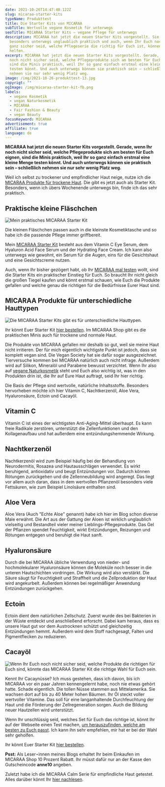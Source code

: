```yaml
---
date: 2021-10-26T14:47:48.122Z
slug: micaraa-starter-kits
typeName: Produkttest
title: Die Starter Kits von MICARAA
subTitle: Wertvolle vegane Kosmetik für unterwegs
seoTitle: MICARAA Starter Kits – vegane Pflege für unterwegs
description: MICARAA hat jetzt die neuen Starter Kits vorgestellt. Sie sind
  besonders unterwegs unglaublich praktisch und auch, wenn Ihr Euch noch nicht
  ganz sicher seid, welche Pflegeserie die richtig für Euch ist, können sie
  helfen.
excerpt: MICARAA hat jetzt die neuen Starter Kits vorgestellt. Gerade, wenn Ihr
  noch nicht sicher seid, welche Pflegeprodukte sich am besten für Euch eignen,
  sind die Minis praktisch, weil Ihr so ganz einfach erstmal eine kleine Menge
  testen könnt. Und auch unterwegs können sie praktisch sein – schließlich
  nehmen sie nur sehr wenig Platz weg.
image: /img/2021-10-26-produkttest-13.jpg
copyrigt: ""
ogImage: /img/micaraa-starter-kit-fb.png
labels:
  - vegane Kosmetik
  - vegan Naturkosmetik
  - MICARAA
  - Fair Fashion & Beauty
  - vegan Beauty
focusKeyword: MICARAA
advertisement: true
affiliate: true
language: de
---
```

**MICARAA hat jetzt die neuen Starter Kits vorgestellt. Gerade, wenn Ihr noch nicht sicher seid, welche Pflegeprodukte sich am besten für Euch eignen, sind die Minis praktisch, weil Ihr so ganz einfach erstmal eine kleine Menge testen könnt. Und auch unterwegs können sie praktisch sein – schließlich nehmen sie nur sehr wenig Platz weg.**

Weil ich selbst zu trockener und empfindlicher Haut neige, nutze ich die [MICARAA Produkte für trockene Haut](https://tidd.ly/2ZqPzyq). Die gibt es jetzt auch als Starter Kit. Besonders, wenn ich übers Wochenende unterwegs bin, finde ich das sehr praktisch.

## Praktische kleine Fläschchen

![Mein praktisches MICARAA Starter Kit](/img/2021-10-26-produkttest-3.jpg "Mein praktisches MICARAA Starter Kit")

Die kleinen Fläschchen passen auch in die kleinste Kosmetiktasche und so habe ich die passende Pflege immer griffbereit.

Mein [MICARAA  Starter Kit](https://tidd.ly/3Gh1MWO) besteht aus dem Vitamin C Eye Serum, dem Hyaluron Acid Face Serum und der Hydrating Face Cream. Ich kann also unterwegs wie gewohnt, ein Serum für die Augen, eins für die Gesichtshaut und eine Gesichtscreme nutzen.

Auch, wenn Ihr bisher gezögert habt, ob Ihr [MICARAA mal testen](https://tidd.ly/3bcl01z) wollt, sind die Starter Kits ein praktischer Einstieg für Euch. So braucht Ihr nicht gleich die großen Tiegel kaufen und könnt erstmal schauen, wie Euch die Produkte gefallen und welche genau die richtigen für die Bedürfnisse Eurer Haut sind.

## MICARAA Produkte für unterschiedliche Hauttypen

![Die MICARAA Starter Kits gibt es für unterschiedliche Hauttypen.](/img/2021-10-26-produkttest-15.jpg "Die MICARAA Starter Kits gibt es für unterschiedliche Hauttypen.")

Ihr könnt Euer Starter Kit [hier bestellen](https://tidd.ly/3Gh1MWO). Im MICARAA Shop gibt es die praktischen Minis auch für trockene und normale Haut.

Die Produkte von MICARAA gefallen mir deshalb so gut, weil sie meine Haut nicht irritieren. Der für mich eigentlich wichtigste Punkt ist jedoch, dass sie komplett vegan sind. Die Vegan Society hat sie dafür sogar ausgezeichnet. Tierversuche kommen bei MICARAA natürlich auch nicht infrage. Außerdem wird auf Silikon, Mineralöl und Parabene bewusst verzichtet. Wenn Ihr also auf [vegane Naturkosmetik](/2018/03/vegane-kosmetik-und-naturkosmetik/) steht und Euch also wichtig ist, was in den Produkten drin ist, die Ihr auf Eure Haut auftragt, seid Ihr hier richtig.

Die Basis der Pflege sind wertvolle, natürliche Inhaltsstoffe. Besonders hervorheben möchte ich hier Vitamin C, Nachtkerzenöl,  Aloe Vera, Hyaluronsäure, Ectoin und Cacayöl.

## Vitamin C

Vitamin C ist eines der wichtigsten Anti-Aging-Mittel überhaupt. Es kann freie Radikale zerstören, unterstützt die Zellenfunktionen und den Kollagenaufbau und hat außerdem eine entzündungshemmende Wirkung.

## Nachtkerzenöl

Nachtkerzenöl wird zum Beispiel häufig bei der Behandlung von Neurodermitis, Rosazea und Hautausschlägen verwendet. Es wirkt beruhigend, antioxidativ und beugt Entzündungen vor. Dadurch können Rötungen zurückgehen und die Zellenneubildung wird angeregt. Das liegt vor allem auch daran, dass in dem wertvollen Pflanzenöl besonders viele Fettsäuren, wie zum Beispiel Linolsäure enthalten sind.

## Aloe Vera

Aloe Vera (Auch "Echte Aloe" genannt) habe ich hier im Blog schon diverse Male erwähnt. Die Art aus der Gattung der Aloen ist wirklich unglaublich vielseitig und Bestandteil vieler meiner Lieblings-Pflegeprodukte. Das Gel der Pflanzen spendet Feuchtigkeit, wirkt Entzündungen, Reizungen und Rötungen entgegen und beruhigt die Haut sanft.

## Hyaluronsäure

Durch die bei MICARAA übliche Verwendung von nieder- und hochmolekularer Hyaluronsäure können die Moleküle noch besser in die unteren Hautschichten vordringen. Die Wirkung wird also verstärkt. Die Säure säugt für Feuchtigkeit und Straffheit und die Zellproduktion der Haut wird angekurbelt. Außerdem können bei regelmäßiger Anwendung Entzündungen zurückgehen.

## Ectoin

Ectoin dient dem natürlichen Zellschutz. Zuerst wurde des bei Bakterien in der Wüste entdeckt und anschließend erforscht. Dabei kam heraus, dass es unsere Haut gut vor dem Austrocknen schützt und gleichzeitig Entzündungen hemmt. Außerdem wird dem Stoff nachgesagt, Falten und Pigmentflecken zu reduzieren.

## Cacayöl

![Wenn Ihr Euch noch nicht sicher seid, welche Produkte die richtigen für Euch sind, könnte das MICARAA Starter Kit die richtige Wahl für Euch sein.](/img/2021-10-26-produkttest.jpg "Wenn Ihr Euch noch nicht sicher seid, welche Produkte die richtigen für Euch sind, könnte das MICARAA Starter Kit die richtige Wahl für Euch sein.")

Kennt Ihr Cacaynüsse? Ich muss gestehen, dass ich davon, bis ich MICARAA vor ein paar Jahren kennengelernt habe, noch nie etwas gehört hatte. Schade eigentlich. Die tollen Nüsse stammen aus Mittelamerika. Sie wachsen dort auf bis zu 40 Meter hohen Bäumen. Ihr Öl steckt voller wertvoller Vitamine. Das soll für eine langanhaltende Durchfeuchtung der Haut und die Förderung der Zellregeneration sorgen. Auch die Bildung neuer Hautzellen wird unterstützt.

Wenn Ihr unschlüssig seid, welches Set für Euch das richtige ist, könnt Ihr auf der Webseite einen Test machen, [um herauszufinden, welche am besten zu Euch passt](https://tidd.ly/3E9o7DY). Ich kann ihn sehr empfehlen, mir hat er bei der Wahl sehr geholfen.

Ihr könnt Euer Starter Kit [hier bestellen](https://tidd.ly/3Gh1MWO).

**Psst:** Als Leser⋆innen meines Blogs erhaltet Ihr beim Einkaufen im MICARAA Shop 10 Prozent Rabatt. Ihr müsst dafür nur an der Kasse den Gutscheincode **anne10** angeben.

Zuletzt habe ich die MICARAA Calm Serie für empfindliche Haut getestet. Alles darüber könnt Ihr [hier nachlesen](http://localhost:8000/2021/07/micaraa-calm/).
